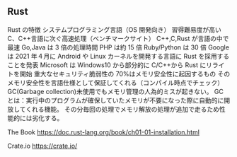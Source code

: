 ## Rust

Rust の特徴
システムプログラミング言語（OS 開発向き）
習得難易度が高い
C、C++言語に次ぐ高速処理（ベンチマークサイト）
C++,C,Rust が言語の中で最速
Go,Java は 3 倍の処理時間
PHP は約 15 倍
Ruby/Python は 30 倍
Google は 2021 年４月に Android や Linux カーネルを開発する言語に Rust を採用することを発表
Microsoft は Windows10 から部分的に C/C++から Rust にリライトを開始
重大なセキュリティ脆弱性の 70%はメモリ安全性に起因するもの
そのメモリ安全性を言語仕様として保証してくれる（コンパイル時点でチェック）
GC(Garbage collection)未使用でもメモリ管理の人為的ミスが起きない。
GC とは：実行中のプログラムが確保していたメモリが不要になった際に自動的に開放してくれる機能。
その分毎回の処理でメモリ解放の処理が追加で走るため性能的には劣化する。

The Book
https://doc.rust-lang.org/book/ch01-01-installation.html

Crate.io
https://crate.io/
